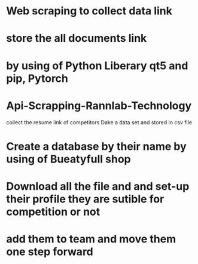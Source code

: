 # Web scraping to collect data link
# store the all documents link
# by using of Python Liberary qt5 and pip, Pytorch
# Api-Scrapping-Rannlab-Technology
collect the resume link of competitors
Dake a data set and stored in csv file
# Create a database by their name by using of Bueatyfull shop
# Download all the file and and set-up their profile they are sutible for competition or not
# add them to team and move them one step forward
